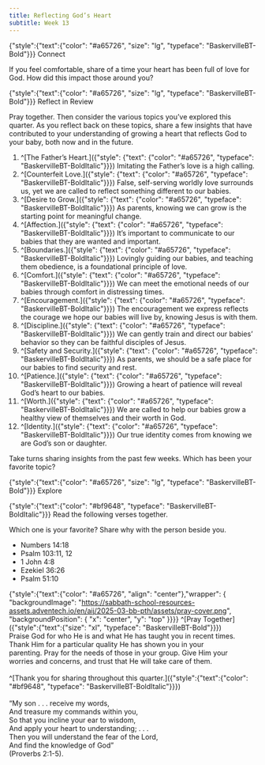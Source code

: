 ```yaml
---
title: Reflecting God’s Heart
subtitle: Week 13
---
```


{"style":{"text":{"color": "#a65726", "size": "lg", "typeface": "BaskervilleBT-Bold"}}}
Connect

If you feel comfortable, share of a time your heart has been full of love for God. How did this impact those around you?

{"style":{"text":{"color": "#a65726", "size": "lg", "typeface": "BaskervilleBT-Bold"}}}
Reflect in Review

Pray together. Then consider the various topics you’ve explored this quarter. As you reflect back on these topics, share a few insights that have contributed to your understanding of growing a heart that reflects God to your baby, both now and in the future.

1. ^[The Father’s Heart.]({"style": {"text": {"color": "#a65726", "typeface": "BaskervilleBT-BoldItalic"}}}) Imitating the Father’s love is a high calling.
2. ^[Counterfeit Love.]({"style": {"text": {"color": "#a65726", "typeface": "BaskervilleBT-BoldItalic"}}}) False, self-serving worldly love surrounds us, yet we are called to reflect something different to our babies.
3. ^[Desire to Grow.]({"style": {"text": {"color": "#a65726", "typeface": "BaskervilleBT-BoldItalic"}}}) As parents, knowing we can grow is the starting point for meaningful change.
4. ^[Affection.]({"style": {"text": {"color": "#a65726", "typeface": "BaskervilleBT-BoldItalic"}}}) It’s important to communicate to our babies that they are wanted and important.
5. ^[Boundaries.]({"style": {"text": {"color": "#a65726", "typeface": "BaskervilleBT-BoldItalic"}}}) Lovingly guiding our babies, and teaching them obedience, is a foundational principle of love.
6. ^[Comfort.]({"style": {"text": {"color": "#a65726", "typeface": "BaskervilleBT-BoldItalic"}}}) We can meet the emotional needs of our babies through comfort in distressing times.
7. ^[Encouragement.]({"style": {"text": {"color": "#a65726", "typeface": "BaskervilleBT-BoldItalic"}}}) The encouragement we express reflects the courage we hope our babies will live by, knowing Jesus is with them.
8. ^[Discipline.]({"style": {"text": {"color": "#a65726", "typeface": "BaskervilleBT-BoldItalic"}}}) We can gently train and direct our babies’ behavior so they can be faithful disciples of Jesus.
9. ^[Safety and Security.]({"style": {"text": {"color": "#a65726", "typeface": "BaskervilleBT-BoldItalic"}}}) As parents, we should be a safe place for our babies to find security and rest.
10. ^[Patience.]({"style": {"text": {"color": "#a65726", "typeface": "BaskervilleBT-BoldItalic"}}}) Growing a heart of patience will reveal God’s heart to our babies.
11. ^[Worth.]({"style": {"text": {"color": "#a65726", "typeface": "BaskervilleBT-BoldItalic"}}}) We are called to help our babies grow a healthy view of themselves and their worth in God.
12. ^[Identity.]({"style": {"text": {"color": "#a65726", "typeface": "BaskervilleBT-BoldItalic"}}}) Our true identity comes from knowing we are God’s son or daughter.

Take turns sharing insights from the past few weeks. Which has been your favorite topic?

{"style":{"text":{"color": "#a65726", "size": "lg", "typeface": "BaskervilleBT-Bold"}}}
Explore

{"style":{"text":{"color": "#bf9648", "typeface": "BaskervilleBT-BoldItalic"}}}
Read the following verses together.

Which one is your favorite? Share why with the person beside you.

+ Numbers 14:18
+ Psalm 103:11, 12
+ 1 John 4:8
+ Ezekiel 36:26
+ Psalm 51:10

{"style":{"text":{"color": "#a65726", "align": "center"},"wrapper": { "backgroundImage": "https://sabbath-school-resources-assets.adventech.io/en/aij/2025-03-bb-pth/assets/pray-cover.png", "backgroundPosition": { "x": "center", "y": "top" }}}}
^[Pray Together]({"style":{"text":{"size": "xl", "typeface": "BaskervilleBT-Bold"}}})\
Praise God for who He is and what He has taught you in recent times.\
Thank Him for a particular quality He has shown you in your\
parenting. Pray for the needs of those in your group. Give Him your\
worries and concerns, and trust that He will take care of them.\
\
^[Thank you for sharing throughout this quarter.]({"style":{"text":{"color": "#bf9648", "typeface": "BaskervilleBT-BoldItalic"}}})\
\
“My son . . . receive my words,\
And treasure my commands within you,\
So that you incline your ear to wisdom,\
And apply your heart to understanding; . . .\
Then you will understand the fear of the Lord,\
And find the knowledge of God”\
(Proverbs 2:1-5).